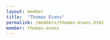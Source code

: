 ```yaml
---
layout: member
title:  "Thomas Evans"
permalink: /members/thomas-evans.html
member: thomas-evans
---
```

